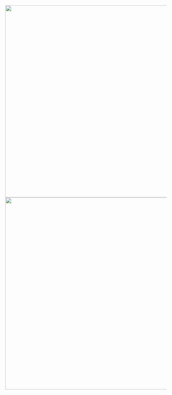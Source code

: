 <img src='https://media.tenor.com/_f8CCRz8qLAAAAAd/ibm.gif' width="800" height="600">
<img src='https://miro.medium.com/max/640/1*y_rRN_EmjVu0CPTrN9clzA.gif' width="800" height="600">
